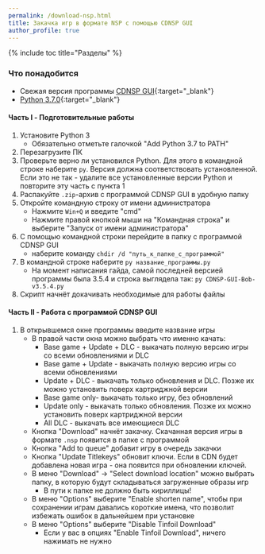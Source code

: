 ```yaml
---
permalink: /download-nsp.html
title: Закачка игр в формате NSP с помощью CDNSP GUI
author_profile: true
---
```

{% include toc title="Разделы" %}


### Что понадобится

* Свежая версия программы [CDNSP GUI](files/CDNSP-GUI.zip){:target="_blank"}
* [Python 3.7.0](https://www.python.org/ftp/python/3.7.0/python-3.7.0.exe){:target="_blank"}

#### Часть I - Подготовительные работы

1. Установите Python 3
	* Обязательно отметьте галочкой "Add Python 3.7 to PATH"
1. Перезагрузите ПК
1. Проверьте верно ли установился Python. Для этого в командной строке наберите `py`. Версия должна соответствовать установленной. Если это не так - удалите все установленные версии Python и повторите эту часть с пункта 1
1. Распакуйте `.zip`-архив с программой CDNSP GUI в удобную папку
1. Откройте командную строку от имени администратора 
	* Нажмите `Win+Q` и введите "cmd"
	* Нажмите правой кнопкой мыши на "Командная строка" и выберите "Запуск от имени администратора"
1. С помощью командной строки перейдите в папку с программой CDNSP GUI
	* наберите команду `chdir /d "путь_к_папке_с_программой"`
1. В командной строке наберите `py название_программы.py`
	* На момент написания гайда, самой последней версией программы была 3.5.4 и строка выглядела так: `py CDNSP-GUI-Bob-v3.5.4.py`
1. Скрипт начнёт докачивать необходимые для работы файлы

#### Часть II - Работа с программой CDNSP GUI

1. В открывшемся окне программы введите название игры
	* В правой части окна можно выбрать что именно качать: 	
		* Base game + Update + DLC - выкачать полную версию игры со всеми обновлениями и DLC
		* Base game + Update - выкачать полную версию игры со всеми обновлениями
		* Update + DLC - выкачать только обновления и DLC. Позже их можно установить поверх картриджной версии
		* Base game only- выкачать только игру, без обновлений
		* Update only - выкачать только обновления. Позже их можно установить поверх картриджной версии
		* All DLC - выкачать все имеющиеся DLC
	* Кнопка "Download" начнёт закачку. Скачанная версия игры в формате `.nsp` появится в папке с программой
	* Кнопка "Add to queue" добавит игру в очередь закачки
	* Кнопка "Update Titlekeys" обновит ключи. Если в CDN будет добавлена новая игра - она появится при обновлении ключей. 
	* В меню "Download" -> "Select download location" можно выбрать папку, в которую будут складываться загруженные образы игр
		* В пути к папке не должно быть кириллицы!
	* В меню "Options" выберите "Enable shorten name", чтобы при сохранении играм давались короткие имена, что позволит избежать ошибок в дальнейшем при установке
	* В меню "Options" выберите "Disable Tinfoil Download"
		* Если у вас в опциях "Enable Tinfoil Download", ничего нажимать не нужно	